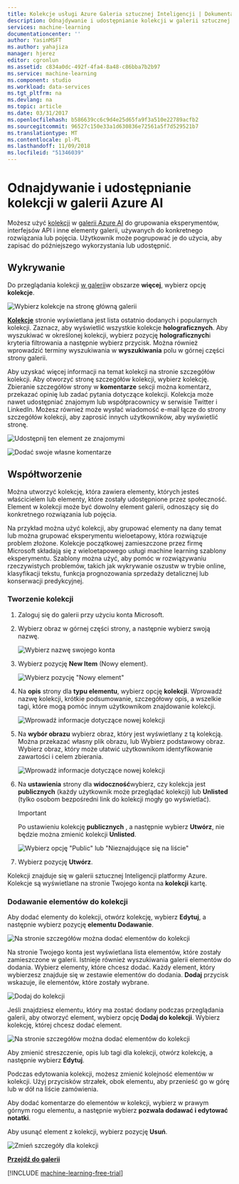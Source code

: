 ```yaml
---
title: Kolekcje usługi Azure Galeria sztucznej Inteligencji | Dokumentacja firmy Microsoft
description: Odnajdywanie i udostępnianie kolekcji w galerii sztucznej Inteligencji platformy Azure.
services: machine-learning
documentationcenter: ''
author: YasinMSFT
ms.author: yahajiza
manager: hjerez
editor: cgronlun
ms.assetid: c834a0dc-492f-4fa4-8a48-c86bba7b2b97
ms.service: machine-learning
ms.component: studio
ms.workload: data-services
ms.tgt_pltfrm: na
ms.devlang: na
ms.topic: article
ms.date: 03/31/2017
ms.openlocfilehash: b586639cc6c9d4e25d65fa9f3a510e22789acfb2
ms.sourcegitcommit: 96527c150e33a1d630836e72561a5f7d529521b7
ms.translationtype: MT
ms.contentlocale: pl-PL
ms.lasthandoff: 11/09/2018
ms.locfileid: "51346039"
---
```

# <a name="discover-and-share-collections-in-azure-ai-gallery"></a>Odnajdywanie i udostępnianie kolekcji w galerii Azure AI

Możesz użyć [kolekcji](https://gallery.cortanaintelligence.com/collections) w [galerii Azure AI](http://gallery.cortanaintelligence.com) do grupowania eksperymentów, interfejsów API i inne elementy galerii, używanych do konkretnego rozwiązania lub pojęcia. Użytkownik może pogrupować je do użycia, aby zapisać do późniejszego wykorzystania lub udostępnić.

## <a name="discover"></a>Wykrywanie
Do przeglądania kolekcji [w galerii](http://gallery.cortanaintelligence.com)w obszarze **więcej**, wybierz opcję **kolekcje**.

![Wybierz kolekcje na stronę główną galerii](./media/gallery-collections/select-collections-in-gallery.png)

**[Kolekcje](https://gallery.cortanaintelligence.com/collections)** stronie wyświetlana jest lista ostatnio dodanych i popularnych kolekcji. Zaznacz, aby wyświetlić wszystkie kolekcje **holograficznych**. Aby wyszukiwać w określonej kolekcji, wybierz pozycję **holograficznych**i kryteria filtrowania a następnie wybierz przycisk. Można również wprowadzić terminy wyszukiwania w **wyszukiwania** polu w górnej części strony galerii.

Aby uzyskać więcej informacji na temat kolekcji na stronie szczegółów kolekcji. Aby otworzyć stronę szczegółów kolekcji, wybierz kolekcję. Zbieranie szczegółów strony w **komentarze** sekcji można komentarz, przekazać opinię lub zadać pytania dotyczące kolekcji. Kolekcja może nawet udostępniać znajomym lub współpracownicy w serwisie Twitter i LinkedIn. Możesz również może wysłać wiadomość e-mail łącze do strony szczegółów kolekcji, aby zaprosić innych użytkowników, aby wyświetlić stronę.

![Udostępnij ten element ze znajomymi](./media/gallery-how-to-use-contribute-publish/share-links.png)

![Dodać swoje własne komentarze](./media/gallery-how-to-use-contribute-publish/comments.png)

## <a name="contribute"></a>Współtworzenie
Można utworzyć kolekcję, która zawiera elementy, których jesteś właścicielem lub elementy, które zostały udostępnione przez społeczność. Element w kolekcji może być dowolny element galerii, odnoszący się do konkretnego rozwiązania lub pojęcia.

Na przykład można użyć kolekcji, aby grupować elementy na dany temat lub można grupować eksperymentu wieloetapowy, która rozwiązuje problem złożone. Kolekcje początkowej zamieszczone przez firmę Microsoft składają się z wieloetapowego usługi machine learning szablony eksperymentu. Szablony można użyć, aby pomóc w rozwiązywaniu rzeczywistych problemów, takich jak wykrywanie oszustw w trybie online, klasyfikacji tekstu, funkcja prognozowania sprzedaży detalicznej lub konserwacji predykcyjnej.

### <a name="create-a-collection"></a>Tworzenie kolekcji

1. Zaloguj się do galerii przy użyciu konta Microsoft.

2.  Wybierz obraz w górnej części strony, a następnie wybierz swoją nazwę.
  
    ![Wybierz nazwę swojego konta](./media/gallery-collections/click-account-name.png)

3. Wybierz pozycję **New Item** (Nowy element).
   
    ![Wybierz pozycję "Nowy element"](./media/gallery-collections/click-new-item.png)
4. Na **opis** strony dla **typu elementu**, wybierz opcję **kolekcji**. Wprowadź nazwę kolekcji, krótkie podsumowanie, szczegółowy opis, a wszelkie tagi, które mogą pomóc innym użytkownikom znajdowanie kolekcji.
   
    ![Wprowadź informacje dotyczące nowej kolekcji](./media/gallery-collections/create-collection-page-1.png)
5. Na **wybór obrazu** wybierz obraz, który jest wyświetlany z tą kolekcją. Można przekazać własny plik obrazu, lub Wybierz podstawowy obraz. Wybierz obraz, który może ułatwić użytkownikom identyfikowanie zawartości i celem zbierania.
   
    ![Wprowadź informacje dotyczące nowej kolekcji](./media/gallery-collections/create-collection-page-2.png)
6. Na **ustawienia** strony dla **widoczność**wybierz, czy kolekcja jest **publicznych** (każdy użytkownik może przeglądać kolekcji) lub **Unlisted** (tylko osobom bezpośredni link do kolekcji mogły go wyświetlać).
   
   > [!IMPORTANT]
   > Po ustawieniu kolekcję **publicznych** , a następnie wybierz **Utwórz**, nie będzie można zmienić kolekcji **Unlisted**.
   > 
   > 
   
    ![Wybierz opcję "Public" lub "Nieznajdujące się na liście"](./media/gallery-collections/create-collection-page-3.png)
7. Wybierz pozycję **Utwórz**.

Kolekcji znajduje się w galerii sztucznej Inteligencji platformy Azure. Kolekcje są wyświetlane na stronie Twojego konta na **kolekcji** kartę.

### <a name="add-items-to-a-collection"></a>Dodawanie elementów do kolekcji
Aby dodać elementy do kolekcji, otwórz kolekcję, wybierz **Edytuj**, a następnie wybierz pozycję **elementu Dodawanie**.

![Na stronie szczegółów można dodać elementów do kolekcji](./media/gallery-collections/add-to-collection-from-details-page.png)

Na stronie Twojego konta jest wyświetlana lista elementów, które zostały zamieszczone w galerii. Istnieje również wyszukiwania galerii elementów do dodania. Wybierz elementy, które chcesz dodać. Każdy element, który wybierzesz znajduje się w zestawie elementów do dodania. **Dodaj** przycisk wskazuje, ile elementów, które zostały wybrane.

![Dodaj do kolekcji](./media/gallery-collections/add-to-collection.png)

Jeśli znajdziesz elementu, który ma zostać dodany podczas przeglądania galerii, aby otworzyć element, wybierz opcję **Dodaj do kolekcji**. Wybierz kolekcję, której chcesz dodać element.

![Na stronie szczegółów można dodać elementów do kolekcji](./media/gallery-collections/add-to-collection-from-item-details.png)

Aby zmienić streszczenie, opis lub tagi dla kolekcji, otwórz kolekcję, a następnie wybierz **Edytuj**. 

Podczas edytowania kolekcji, możesz zmienić kolejność elementów w kolekcji. Użyj przycisków strzałek, obok elementu, aby przenieść go w górę lub w dół na liście zamówienia. 

Aby dodać komentarze do elementów w kolekcji, wybierz w prawym górnym rogu elementu, a następnie wybierz **pozwala dodawać i edytować notatki**. 

Aby usunąć element z kolekcji, wybierz pozycję **Usuń**.

![Zmień szczegóły dla kolekcji](./media/gallery-collections/change-collection-details.png)

**[Przejdź do galerii](http://gallery.cortanaintelligence.com)**

[!INCLUDE [machine-learning-free-trial](../../../includes/machine-learning-free-trial.md)]
